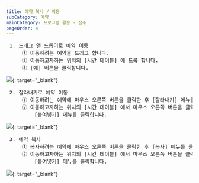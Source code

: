 ```yaml
---
title: 예약 복사 / 이동
subCategory: 예약
mainCategory: 프로그램 활용 - 접수
pageOrder: 4
---
```

<pre>
 <t2><bold>1. 드래그 앤 드롭이로 예약 이동</bold></t2>
     ① 이동하려는 예약을 드래그 합니다.
     ② 이동하고자하는 위치의 [시간 테이블] 에 드롭 합니다.
     ③ [예] 버튼을 클릭합니다.
</pre>

[![]({{site.url}}/images/{{page.url}}_1.png)]({{site.url}}/images/{{page.url}}_1.png){: target="_blank"}

<pre>
 <t2><bold>2. 잘라내기로 예약 이동</bold></t2>
     ① 이동하려는 예약에 마우스 오른쪽 버튼을 클릭한 후 [잘라내기] 메뉴를 클릭합니다.
     ② 이동하고자하는 위치의 [시간 테이블] 에서 마우스 오른쪽 버튼을 클릭한 후 
         [붙여넣기] 메뉴를 클릭합니다.
</pre>

[![]({{site.url}}/images/{{page.url}}_2.png)]({{site.url}}/images/{{page.url}}_2.png){: target="_blank"}

<pre>
 <t2><bold>3. 예약 복사</bold></t2>
     ① 복사하려는 예약에 마우스 오른쪽 버튼을 클릭한 후 [복사] 메뉴를 클릭합니다.
     ② 이동하고자하는 위치의 [시간 테이블] 에서 마우스 오른쪽 버튼을 클릭한 후 
         [붙여넣기] 메뉴를 클릭합니다.
</pre>

[![]({{site.url}}/images/{{page.url}}_3.png)]({{site.url}}/images/{{page.url}}_3.png){: target="_blank"}